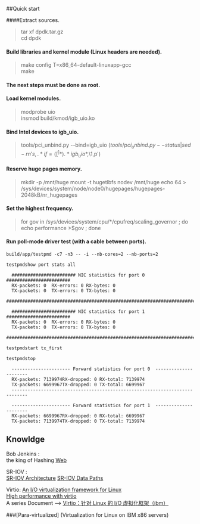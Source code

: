 ##Quick start

####Extract sources.  
> tar xf dpdk.tar.gz    
> cd dpdk    
 
#### Build libraries and kernel module (Linux headers are needed).    
> make config T=x86_64-default-linuxapp-gcc    
> make    

#### The next steps must be done as root.
#### Load kernel modules.
> modprobe uio    
> insmod build/kmod/igb_uio.ko    

#### Bind Intel devices to igb_uio.
> tools/pci_unbind.py --bind=igb_uio $(tools/pci_unbind.py --status | sed -rn 's,.* if=([^ ]*).*igb_uio *$,\1,p')        

#### Reserve huge pages memory.    
> mkdir -p /mnt/huge
> mount -t hugetlbfs nodev /mnt/huge
> echo 64 > /sys/devices/system/node/node0/hugepages/hugepages-2048kB/nr_hugepages    

####  Set the highest frequency.
> for gov in /sys/devices/system/cpu/*/cpufreq/scaling_governor ; do echo performance >$gov ; done    

#### Run poll-mode driver test (with a cable between ports).
    build/app/testpmd -c7 -n3 -- -i --nb-cores=2 --nb-ports=2
    
    testpmdshow port stats all
    
      ######################## NIC statistics for port 0  ########################
      RX-packets: 0  RX-errors: 0 RX-bytes: 0
      TX-packets: 0  TX-errors: 0 TX-bytes: 0
      ############################################################################
    
      ######################## NIC statistics for port 1  ########################
      RX-packets: 0  RX-errors: 0 RX-bytes: 0
      TX-packets: 0  TX-errors: 0 TX-bytes: 0
      ############################################################################
    
    testpmdstart tx_first
    
    testpmdstop
    
      ---------------------- Forward statistics for port 0  ----------------------
      RX-packets: 7139974RX-dropped: 0 RX-total: 7139974
      TX-packets: 6699967TX-dropped: 0 TX-total: 6699967
      ----------------------------------------------------------------------------
    
      ---------------------- Forward statistics for port 1  ----------------------
      RX-packets: 6699967RX-dropped: 0 RX-total: 6699967
      TX-packets: 7139974TX-dropped: 0 TX-total: 7139974
  
## Knowldge 

 Bob Jenkins  :     
   the king of Hashing [Web](http://burtleburtle.net/bob/hash/index.html)    
 
 SR-IOV :     
 [SR-IOV Architecture](http://msdn.microsoft.com/en-us/library/windows/hardware/hh440238(v=vs.85).aspx)       
 [SR-IOV Data Paths](http://msdn.microsoft.com/en-us/library/windows/hardware/hh440150(v=vs.85).aspx)    


 Virtio:
 [ An I/O virtualization framework for Linux](http://www.ibm.com/developerworks/library/l-virtio/index.html)    
 [ High performance with virtio](http://www.linux-kvm.org/page/Virtio)      
 A series Document --> [Virtio：针对 Linux 的 I/O 虚拟化框架（ibm）](http://www.cnblogs.com/chinacloud/archive/2010/08/10/1796824.html)    
 
 ###[Para-virtualized] (Virtualization for Linux on IBM x86 servers)
 

